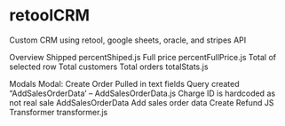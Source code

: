 # retoolCRM
Custom CRM using retool, google sheets, oracle, and stripes API

Overview
Shipped
percentShiped.js
Full price
percentFullPrice.js
Total of selected row
Total customers
Total orders
totalStats.js 

Modals
Modal: Create Order
Pulled in text fields
Query created  “AddSalesOrderData’ – 
AddSalesOrderData.js
Charge ID is hardcoded as not real sale
AddSalesOrderData 
Add sales order data
Create Refund
JS Transformer
transformer.js 

